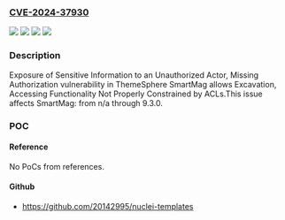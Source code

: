### [CVE-2024-37930](https://cve.mitre.org/cgi-bin/cvename.cgi?name=CVE-2024-37930)
![](https://img.shields.io/static/v1?label=Product&message=SmartMag&color=blue)
![](https://img.shields.io/static/v1?label=Version&message=n%2Fa%3C%3D%209.3.0%20&color=brighgreen)
![](https://img.shields.io/static/v1?label=Vulnerability&message=CWE-200%20Exposure%20of%20Sensitive%20Information%20to%20an%20Unauthorized%20Actor&color=brighgreen)
![](https://img.shields.io/static/v1?label=Vulnerability&message=CWE-862%20Missing%20Authorization&color=brighgreen)

### Description

Exposure of Sensitive Information to an Unauthorized Actor, Missing Authorization vulnerability in ThemeSphere SmartMag allows Excavation, Accessing Functionality Not Properly Constrained by ACLs.This issue affects SmartMag: from n/a through 9.3.0.

### POC

#### Reference
No PoCs from references.

#### Github
- https://github.com/20142995/nuclei-templates

